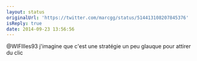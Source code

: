 ```yaml
---
layout: status
originalUrl: 'https://twitter.com/marcgg/status/514413108207845376'
isReply: true
date: 2014-09-23 13:56:56
---
```


@WIFIlles93 j'imagine que c'est une stratégie un peu glauque pour attirer du clic
